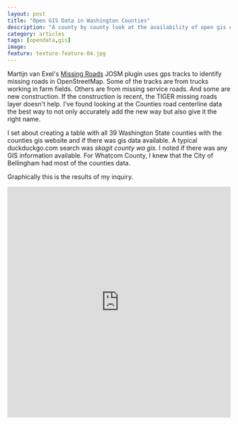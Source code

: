 ```yaml
---
layout: post
title: "Open GIS Data in Washington Counties"
description: "A county by county look at the availability of open gis data."
category: articles
tags: [opendata,gis]
image:
feature: texture-feature-04.jpg
---
```

Martijn van Exel's [Missing Roads](http://www.openstreetmap.org/user/mvexel/diary/35966) JOSM plugin uses gps tracks to identify missing roads in OpenStreetMap. Some of the tracks are from trucks working in farm fields. Others are from missing service roads. And some are new construction. If the construction is recent, the TIGER missing roads layer doesn't help. I've found looking at the Counties road centerline data the best way to not only accurately add the new way but also give it the right name. 

I set about creating a table with all 39 Washington State counties with the counties gis website and if there was gis data available. A typical duckduckgo.com search was *skagit county wa gis*. I noted if there was any GIS information available. For Whatcom County, I knew that the City of Bellingham had most of the counties data.

Graphically this is the results of my inquiry. 
<iframe width="100%" height="520" frameborder="0" src="https://glassman.cartodb.com/viz/68d4aa30-97f0-11e5-92ce-0e3a376473ab/embed_map" allowfullscreen webkitallowfullscreen mozallowfullscreen oallowfullscreen msallowfullscreen></iframe>

